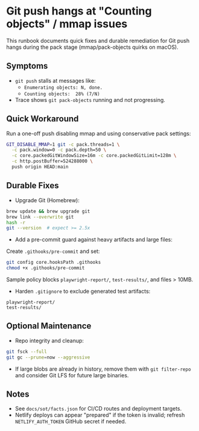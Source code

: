 # Git push hangs at "Counting objects" / mmap issues

This runbook documents quick fixes and durable remediation for Git push hangs during the pack stage (mmap/pack-objects quirks on macOS).

## Symptoms
- `git push` stalls at messages like:
  - `Enumerating objects: N, done.`
  - `Counting objects:  28% (7/N)`
- Trace shows `git pack-objects` running and not progressing.

## Quick Workaround
Run a one-off push disabling mmap and using conservative pack settings:

```bash
GIT_DISABLE_MMAP=1 git -c pack.threads=1 \
  -c pack.window=0 -c pack.depth=50 \
  -c core.packedGitWindowSize=16m -c core.packedGitLimit=128m \
  -c http.postBuffer=524288000 \
  push origin HEAD:main
```

## Durable Fixes

- Upgrade Git (Homebrew):

```bash
brew update && brew upgrade git
brew link --overwrite git
hash -r
git --version  # expect >= 2.5x
```

- Add a pre-commit guard against heavy artifacts and large files:

Create `.githooks/pre-commit` and set:

```bash
git config core.hooksPath .githooks
chmod +x .githooks/pre-commit
```

Sample policy blocks `playwright-report/`, `test-results/`, and files > 10MB.

- Harden `.gitignore` to exclude generated test artifacts:

```
playwright-report/
test-results/
```

## Optional Maintenance
- Repo integrity and cleanup:

```bash
git fsck --full
git gc --prune=now --aggressive
```

- If large blobs are already in history, remove them with `git filter-repo` and consider Git LFS for future large binaries.

## Notes
- See `docs/sot/facts.json` for CI/CD routes and deployment targets.
- Netlify deploys can appear "prepared" if the token is invalid; refresh `NETLIFY_AUTH_TOKEN` GitHub secret if needed.
